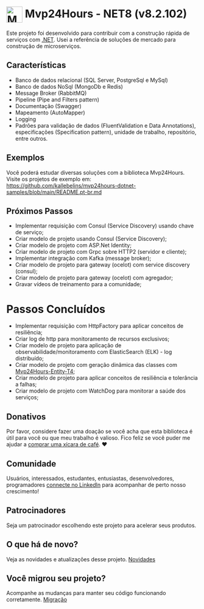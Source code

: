 # <img  style="vertical-align:middle" width="42" height="42" src="/_media/icon.png" alt="Mvp24Hours" /> Mvp24Hours - NET8 (v8.2.102)
Este projeto foi desenvolvido para contribuir com a construção rápida de serviços com [.NET](https://learn.microsoft.com/pt-br/training/dotnet/). Usei a referência de soluções de mercado para construção de microserviços.

## Características
* Banco de dados relacional (SQL Server, PostgreSql e MySql)
* Banco de dados NoSql (MongoDb e Redis)
* Message Broker (RabbitMQ)
* Pipeline (Pipe and Filters pattern)
* Documentação (Swagger)
* Mapeamento (AutoMapper)
* Logging
* Padrões para validação de dados (FluentValidation e Data Annotations), especificações (Specification pattern), unidade de trabalho, repositório, entre outros.

## Exemplos
Você poderá estudar diversas soluções com a biblioteca Mvp24Hours. Visite os projetos de exemplo em:
<br>https://github.com/kallebelins/mvp24hours-dotnet-samples/blob/main/README.pt-br.md

## Próximos Passos
* Implementar requisição com Consul (Service Discovery) usando chave de serviço;
* Criar modelo de projeto usando Consul (Service Discovery);
* Criar modelo de projeto com ASP.Net Identity;
* Criar modelo de projeto com Grpc sobre HTTP2 (servidor e cliente);
* Implementar integração com Kafka (message broker);
* Criar modelo de projeto para gateway (ocelot) com service discovery (consul);
* Criar modelo de projeto para gateway (ocelot) com agregador;
* Gravar vídeos de treinamento para a comunidade;

# Passos Concluídos
* Implementar requisição com HttpFactory para aplicar conceitos de resiliência;
* Criar log de http para monitoramento de recursos exclusivos;
* Criar modelo de projeto para aplicação de observabilidade/monitoramento com ElasticSearch (ELK) - log distribuído;
* Criar modelo de projeto com geração dinâmica das classes com [Mvp24Hours-Entity-T4](https://github.com/kallebelins/mvp24hours-entity-t4);
* Criar modelo de projeto para aplicar conceitos de resiliência e tolerância a falhas;
* Criar modelo de projeto com WatchDog para monitorar a saúde dos serviços;

## Donativos
Por favor, considere fazer uma doação se você acha que esta biblioteca é útil para você ou que meu trabalho é valioso. Fico feliz se você puder me ajudar a [comprar uma xícara de café](https://www.paypal.com/donate/?hosted_button_id=EKA2L256GJVQC). :heart:

## Comunidade
Usuários, interessados, estudantes, entusiastas, desenvolvedores, programadores [connecte no LinkedIn](https://www.linkedin.com/in/kallebelins/) para acompanhar de perto nosso crescimento!

## Patrocinadores
Seja um patrocinador escolhendo este projeto para acelerar seus produtos.

## O que há de novo?
Veja as novidades e atualizações desse projeto. [Novidades](en-us/release)

## Você migrou seu projeto?
Acompanhe as mudanças para manter seu código funcionando corretamente. [Migração](en-us/migration)


